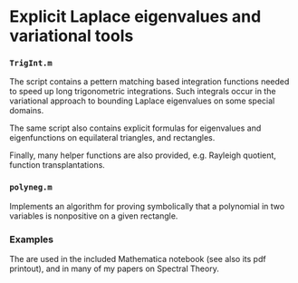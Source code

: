 # Explicit Laplace eigenvalues and variational tools

### `TrigInt.m`

The script contains a pettern matching based integration functions needed to speed up long trigonometric integrations. Such integrals occur in the variational approach to bounding Laplace eigenvalues on some special domains.

The same script also contains explicit formulas for eigenvalues and eigenfunctions on equilateral triangles, and rectangles.

Finally, many helper functions are also provided, e.g. Rayleigh quotient, function transplantations.

### `polyneg.m`

Implements an algorithm for proving symbolically that a polynomial in two variables is nonpositive on a given rectangle.

### Examples

The are used in the included Mathematica notebook (see also its pdf printout), and in many of my papers on Spectral Theory.
